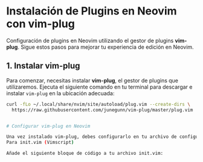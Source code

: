 # Instalación de Plugins en Neovim con vim-plug

Configuración de plugins en Neovim utilizando el gestor de plugins **vim-plug**. Sigue estos pasos para mejorar tu experiencia de edición en Neovim.

## 1. Instalar vim-plug

Para comenzar, necesitas instalar **vim-plug**, el gestor de plugins que utilizaremos. Ejecuta el siguiente comando en tu terminal para descargar e instalar `vim-plug` en la ubicación adecuada:

```bash
curl -fLo ~/.local/share/nvim/site/autoload/plug.vim --create-dirs \
  https://raw.githubusercontent.com/junegunn/vim-plug/master/plug.vim


# Configurar vim-plug en Neovim

Una vez instalado vim-plug, debes configurarlo en tu archivo de configuración de Neovim. Abre o crea el archivo ~/.config/nvim/init.vim (para Vimscript) o ~/.config/nvim/init.lua (para Lua) y añade la configuración a continuación.
Para init.vim (Vimscript)

Añade el siguiente bloque de código a tu archivo init.vim:
